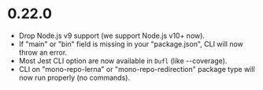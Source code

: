 # 0.22.0

- Drop Node.js v9 support (we support Node.js v10+ now).
- If "main" or "bin" field is missing in your "package.json", CLI will now throw an error.
- Most Jest CLI option are now available in `Dufl` (like --coverage).
- CLI on "mono-repo-lerna" or "mono-repo-redirection" package type will now run properly (no commands).